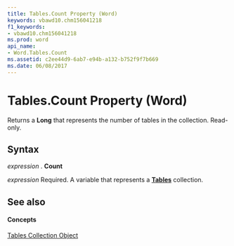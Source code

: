 ```yaml
---
title: Tables.Count Property (Word)
keywords: vbawd10.chm156041218
f1_keywords:
- vbawd10.chm156041218
ms.prod: word
api_name:
- Word.Tables.Count
ms.assetid: c2ee44d9-6ab7-e94b-a132-b752f9f7b669
ms.date: 06/08/2017
---
```



# Tables.Count Property (Word)

Returns a  **Long** that represents the number of tables in the collection. Read-only.


## Syntax

 _expression_ . **Count**

 _expression_ Required. A variable that represents a **[Tables](Word.tables.md)** collection.


## See also


#### Concepts


[Tables Collection Object](Word.tables.md)


